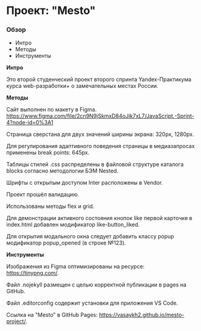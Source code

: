# Проект: "Mesto"

### Обзор

- Интро
- Методы
- Инструменты

**Интро**

Это второй студенческий проект второго спринта Yandex-Практикума курса web-разработки+ о замечательных местах России.

**Методы**

Сайт выполнен по макету в Figma. https://www.figma.com/file/2cn9N9jSkmxD84oJik7xL7/JavaScript.-Sprint-4?node-id=0%3A1

Страница сверстана для двух значений ширины экрана: 320px, 1280px.

Для регулирования адаптивного поведения страницы в медиазапросах применены break points: 645px.

Таблицы стилей .css распределены в файловой структуре каталога blocks согласно методологии БЭМ Nested.

Шрифты с открытым доступом Inter расположены в Vendor.

Проект прошёл валидацию.

Использованы методы flex и grid.

Для демонстрации активного состояния кнопок like первой карточке в index.html добавлен модификатор like-button_liked.

Для открытия модального окна следует добавить классу popup модификатор popup_opened (в строке №123).

**Инструменты**

Изображения из Figma оптимизированы на ресурсе: https://tinypng.com/.

Файл .nojekyll размещен с целью корректной публикации в pages на GitHub.

Файл .editorconfig содержит установки для приложения VS Code.

Ссылка на "Mesto" в GitHub Pages: https://vasaykh2.github.io/mesto-project/.
